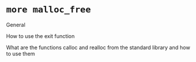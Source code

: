# `more malloc_free`

General

How to use the exit function

What are the functions calloc and realloc from the standard library and how to use them

